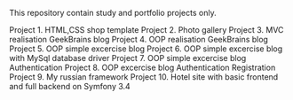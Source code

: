 This repository contain study and portfolio projects only. 

 Project  1. HTML,CSS shop template
 Project  2. Photo gallery 
 Project  3. MVC realisation GeekBrains blog
 Project  4. OOP realisation GeekBrains blog
 Project  5. OOP simple excercise blog
 Project  6. OOP simple excercise blog with MySql database driver
 Project  7. OOP simple excercise blog Authentication
 Project  8. OOP excercise blog Authentication Registration
 Project  9. My russian framework
 Project 10. Hotel site with basic frontend and full backend on Symfony 3.4
